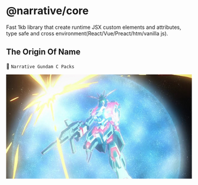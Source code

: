 # @narrative/core

Fast 1kb library that create runtime JSX custom elements and attributes, type safe and cross environment(React/Vue/Preact/htm/vanilla js).

## The Origin Of Name

🤖 `Narrative Gundam C Packs`

<img src="../../public/images/narrative-gundam-c-pack.jpg" alt="Narrative Gundam C Packs">
